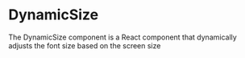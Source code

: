 # DynamicSize
The DynamicSize component is a React component that dynamically adjusts the font size based on the screen size
